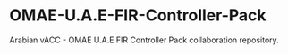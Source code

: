 # OMAE-U.A.E-FIR-Controller-Pack
Arabian vACC - OMAE U.A.E FIR Controller Pack collaboration repository.

